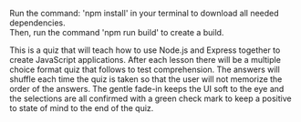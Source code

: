 Run the command: 'npm install' in your terminal to download all needed dependencies.</br>
Then, run the command 'npm run build' to create a build.

This is a quiz that will teach how to use Node.js and Express together to create JavaScript applications. After each lesson there will be a multiple choice format quiz that follows to test comprehension. The answers will shuffle each time the quiz is taken so that the user will not memorize the order of the answers. The gentle fade-in keeps the UI soft to the eye and the selections are all confirmed with a green check mark to keep a positive to state of mind to the end of the quiz.
